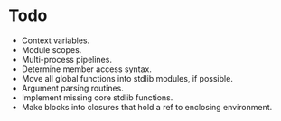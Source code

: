 # Todo

- Context variables.
- Module scopes.
- Multi-process pipelines.
- Determine member access syntax.
- Move all global functions into stdlib modules, if possible.
- Argument parsing routines.
- Implement missing core stdlib functions.
- Make blocks into closures that hold a ref to enclosing environment.
